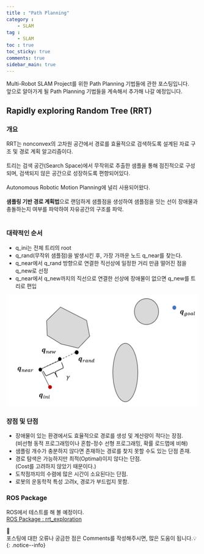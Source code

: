 ```yaml
---
title : "Path Planning"
category :
    - SLAM
tag :
    - SLAM
toc : true
toc_sticky: true
comments: true
sidebar_main: true
---
```


Multi-Robot SLAM Project를 위한 Path Planning 기법들에 관한 포스팅입니다.<br>
앞으로 알아가게 될 Path Planning 기법들을 계속해서 추가해 나갈 예정입니다.

## Rapidly exploring Random Tree (RRT)
### 개요
RRT는 nonconvex의 고차원 공간에서 경로를 효율적으로 검색하도록 설계된 자료 구조 및 경로 계획 알고리즘이다.<br><br>
트리는 검색 공간(Search Space)에서 무작위로 추출한 샘플을 통해 점진적으로 구성되며, 검색되지 않은 공간으로 성장하도록 편향되어있다.<br><br>
Autonomous Robotic Motion Planning에 널리 사용되어왔다.<br><br>
**샘플링 기반 경로 계획법**으로 랜덤하게 샘플점을 생성하여 샘플점을 잇는 선이 장애물과 충돌하는지 여부를 파악하여 자유공간의 구조를 파악.<br><br>

### 대략적인 순서
- q_ini는 전체 트리의 root
- q_rand(무작위 샘플점)을 발생시킨 후, 가장 가까운 노드 q_near를 찾는다.
- q_near에서 q_rand 방향으로 연결한 직선상에 일정한 거리 만큼 떨어진 점을 q_new로 선정
- q_near에서 q_new까지의 직선으로 연결한 선상에 장애물이 없으면 q_new를 트리로 편입
<p align="center"><img src="/MyPDF/rrt.png" width = "500" ></p>

### 장점 및 단점
- 장애물이 있는 환경에서도 효율적으로 경로를 생성 및 계산량이 적다는 장점.<br>
(비선형 동적 프로그래밍이나 혼합-정수 선형 프로그래밍, 확률 로드맵에 비해)
- 샘플링 개수가 충분하지 않다면 존재하는 경로를 찾지 못할 수도 있는 단점 존재.
- 경로 탐색은 가능하지만 최적(Optimal)이지 않다는 단점.<br>(Cost를 고려하지 않았기 때문이다.)
- 도착점까지의 수렴에 많은 시간이 소요된다는 단점.
- 로봇의 운동학적 특성 고려x, 경로가 부드럽지 못함.

### ROS Package
ROS에서 테스트를 해 볼 예정이다.<br>
[ROS Package : rrt_exploration](http://wiki.ros.org/rrt_exploration)

📣<br>
포스팅에 대한 오류나 궁금한 점은 Comments를 작성해주시면, 많은 도움이 됩니다.💡
{: .notice--info}